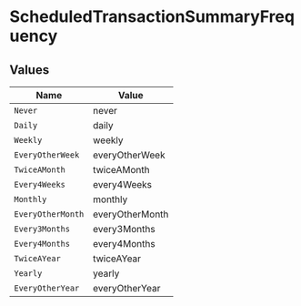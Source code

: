 # ScheduledTransactionSummaryFrequency


## Values

| Name              | Value             |
| ----------------- | ----------------- |
| `Never`           | never             |
| `Daily`           | daily             |
| `Weekly`          | weekly            |
| `EveryOtherWeek`  | everyOtherWeek    |
| `TwiceAMonth`     | twiceAMonth       |
| `Every4Weeks`     | every4Weeks       |
| `Monthly`         | monthly           |
| `EveryOtherMonth` | everyOtherMonth   |
| `Every3Months`    | every3Months      |
| `Every4Months`    | every4Months      |
| `TwiceAYear`      | twiceAYear        |
| `Yearly`          | yearly            |
| `EveryOtherYear`  | everyOtherYear    |